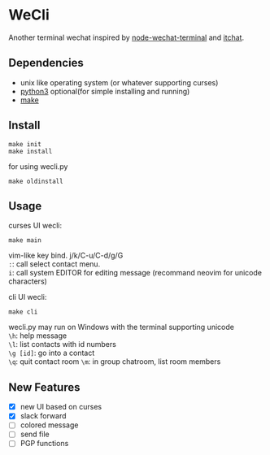 # WeCli
Another terminal wechat inspired by [node-wechat-terminal][node-wechat-terminal]
and [itchat][itchat].

## Dependencies
- unix like operating system (or whatever supporting curses)
- [python3][python3]
optional(for simple installing and running)
- [make][make]

## Install
```shell
make init
make install
```
for using wecli.py
```shell
make oldinstall
```

## Usage
curses UI wecli:
```shell
make main
```
vim-like key bind. j/k/C-u/C-d/g/G  
`:`: call select contact menu.  
`i`: call system EDITOR for editing message (recommand neovim for unicode characters)

cli UI wecli:
```shell
make cli
```
wecli.py may run on Windows with the terminal supporting unicode  
`\h`: help message  
`\l`: list contacts with id numbers  
`\g [id]`: go into a contact  
`\q`: quit contact room
`\m`: in group chatroom, list room members

## New Features
- [x] new UI based on curses
- [x] slack forward
- [ ] colored message
- [ ] send file
- [ ] PGP functions

[node-wechat-terminal]: https://github.com/goorockey/node-wechat-terminal
[itchat]: https://github.com/littlecodersh/ItChat
[python3]: https://www.python.org/
[make]: https://www.gnu.org/software/make/
